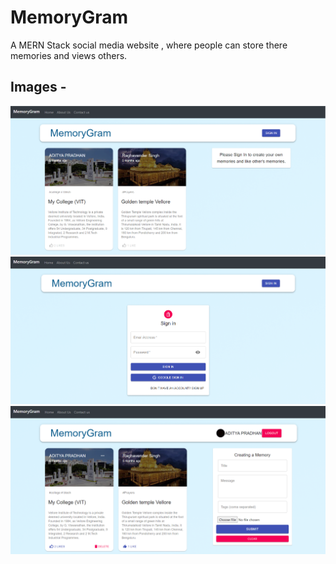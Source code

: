 # MemoryGram
A MERN Stack social media website , where people can store there memories and views others.

## Images - 
<img src="Images/pic1.PNG" width="700">
<img src="Images/pic2.PNG" width="700">
<img src="Images/pic3.PNG" width="700">
